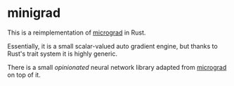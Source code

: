 # minigrad

This is a reimplementation of [micrograd](https://github.com/karpathy/micrograd/) in Rust.

Essentially, it is a small scalar-valued auto gradient engine, but thanks to Rust's trait system it is highly generic.

There is a small *opinionated* neural network library adapted from [micrograd](https://github.com/karpathy/micrograd/) on top of it.
